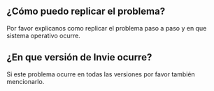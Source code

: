 ## ¿Cómo puedo replicar el problema?
Por favor explicanos como replicar el problema paso a paso y en que sistema operativo ocurre.
## ¿En que versión de Invie ocurre?
Si este problema ocurre en todas las versiones por favor también mencionarlo.
